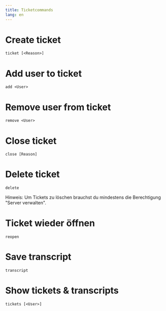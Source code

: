 ```yaml
---
title: Ticketcommands
lang: en
---
```


# Create ticket

`ticket [<Reason>]`

# Add user to ticket

`add <User>`

# Remove user from ticket

`remove <User>`

# Close ticket

`close [Reason]`

# Delete ticket

`delete`

Hinweis: Um Tickets zu löschen brauchst du mindestens die Berechtigung "Server verwalten".

# Ticket wieder öffnen

`reopen`

# Save transcript

`transcript`

# Show tickets & transcripts

`tickets [<User>]`
